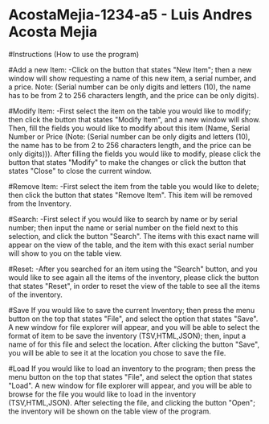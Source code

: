 # AcostaMejia-1234-a5 - Luis Andres Acosta Mejia

#Instructions (How to use the program)

#Add a new Item:
-Click on the button that states "New Item"; then a new window will show requesting a name of this new item, a serial number, and a price.
Note: (Serial number can be only digits and letters (10), the name has to be from 2 to 256 characters length, and the price can be only digits).

#Modify Item:
-First select the item on the table you would like to modify; then click the button that states "Modify Item", and a new window will show. Then, fill the fields you would like to modify about this item (Name, Serial Number or Price (Note: (Serial number can be only digits and letters (10), the name has to be from 2 to 256 characters length, and the price can be only digits))). After filling the fields you would like to modify, please click the button that states "Modify" to make the changes or click the button that states "Close" to close the current window.

#Remove Item:
-First select the item from the table you would like to delete; then click the button that states "Remove Item". This item will be removed from the Inventory.

#Search:
-First select if you would like to search by name or by serial number; then input the name or serial number on the field next to this selection, and click the button "Search". The items with this exact name will appear on the view of the table, and the item with this exact serial number will show to you on the table view.

#Reset:
-After you searched for an item using the "Search" button, and you would like to see again all the items of the inventory, please click the button that states "Reset", in order to reset the view of the table to see all the items of the inventory.

#Save
If you would like to save the current Inventory; then press the menu button on the top that states "File", and select the option that states "Save". A new window for file explorer will appear, and you will be able to select the format of item to be save the inventory (TSV,HTML,JSON); then, input a name of for this file and select the location. After clicking the button "Save", you will be able to see it at the location you chose to save the file.

#Load
If you would like to load an inventory to the program; then press the menu button on the top that states "File", and select the option that states "Load". A new window for file explorer will appear, and you will be able to browse for the file you would like to load in the inventory (TSV,HTML,JSON). After selecting the file, and clicking the button "Open"; the inventory will be shown on the table view of the program.